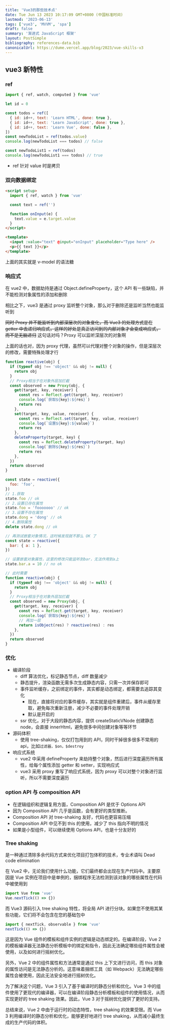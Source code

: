 ```yaml
---
title: 'Vue3的那些技术点'
date: Tue Jun 13 2023 10:17:09 GMT+0800 (中国标准时间)
lastmod: '2023-06-13'
tags: ['vue3', 'MVVM', 'spa']
draft: false
summary: '渐进式 JavaScript 框架'
layout: PostSimple
bibliography: references-data.bib
canonicalUrl: https://dume.vercel.app/blog/2023/vue-skills-v3
---
```


## vue3 新特性

### ref

```js
import { ref, watch, computed } from 'vue'

let id = 0

const todos = ref([
  { id: id++, text: 'Learn HTML', done: true },
  { id: id++, text: 'Learn JavaScript', done: true },
  { id: id++, text: 'Learn Vue', done: false },
])
const newTodoList = ref(todos.value)
console.log(newTodoList === todos) // false

const newTodoList1 = ref(todos)
console.log(newTodoList1 === todos) // true
```

- ref 针对 value 时是拷贝

### 双向数据绑定

```html
<script setup>
  import { ref, watch } from 'vue'

  const text = ref('')

  function onInput(e) {
    text.value = e.target.value
  }
</script>

<template>
  <input :value="text" @input="onInput" placeholder="Type here" />
  <p>{{ text }}</p>
</template>
```

上面的其实就是 v-model 的语法糖

### 响应式

在 vue2 中，数据劫持是通过 Object.defineProperty，这个 API 有一些缺陷，并不能检测对象属性的添加和删除

相比之下，vue3 是通过 proxy 监听整个对象，那么对于删除还是监听当然也能监听到

~~同时 Proxy 并不能监听到内部深层次的对象变化，而 Vue3 的处理方式是在 getter 中去递归响应式，这样的好处是真正访问到的内部对象才会变成响应式，而不是无脑递归~~ 这句话对吗？Proxy 可以监听深层次的对象啊

上面的话也对，因为 proxy 代理，虽然可以代理对整个对象的操作，但是深层次的修改，需要特殊处理才行

```js
function reactive(obj) {
  if (typeof obj !== 'object' && obj != null) {
    return obj
  }
  // Proxy相当于在对象外层加拦截
  const observed = new Proxy(obj, {
    get(target, key, receiver) {
      const res = Reflect.get(target, key, receiver)
      console.log(`获取${key}:${res}`)
      return res
    },
    set(target, key, value, receiver) {
      const res = Reflect.set(target, key, value, receiver)
      console.log(`设置${key}:${value}`)
      return res
    },
    deleteProperty(target, key) {
      const res = Reflect.deleteProperty(target, key)
      console.log(`删除${key}:${res}`)
      return res
    },
  })
  return observed
}

const state = reactive({
  foo: 'foo',
})
// 1.获取
state.foo // ok
// 2.设置已存在属性
state.foo = 'fooooooo' // ok
// 3.设置不存在属性
state.dong = 'dong' // ok
// 4.删除属性
delete state.dong // ok

// 再测试嵌套对象情况，这时候发现就不那么 OK 了
const state = reactive({
  bar: { a: 1 },
})

// 设置嵌套对象属性，这里的修改只能监听到bar，无法作用到a上
state.bar.a = 10 // no ok

// 此时需要
function reactive(obj) {
  if (typeof obj !== 'object' && obj != null) {
    return obj
  }
  // Proxy相当于在对象外层加拦截
  const observed = new Proxy(obj, {
    get(target, key, receiver) {
      const res = Reflect.get(target, key, receiver)
      console.log(`获取${key}:${res}`)
      // 再加一层
      return isObject(res) ? reactive(res) : res
    },
  })
  return observed
}
```

### 优化

- 编译阶段
  - diff 算法优化，标记静态节点，diff 数量减少
  - 静态提升，渲染函数无需多次生成静态内容，只需一次并保存即可
  - 事件监听缓存，之前绑定的事件，其实都是动态绑定，都需要去追踪其变化
    - 现在，直接将对应的事件缓存，其实就是组件重建后，事件从缓存里取，避免每次重新注册，减少不必要的事件处理开销
    - 默认是开启的
  - ssr 优化，对于大段的静态内容，提供 createStaticVNode 创建静态 node，会直接 innerHtml，避免很多中间创建对象等等环节
- 源码体积
  - 使用 tree-shaking，仅仅打包用到的 API，同时干掉很多很多不常用的 api，比如`过滤器，$on，$destroy`
- 响应式系统
  - vue2 中采用 defineProperty 来劫持整个对象，然后进行深度遍历所有属性，给每个属性添加 getter 和 setter，实现响应式
  - vue3 采用 proxy 重写了响应式系统，因为 proxy 可以对整个对象进行监听，所以不需要深度遍历

### option API 与 composition API

- 在逻辑组织和逻辑复用方面，Composition API 是优于 Options API
- 因为 Composition API 几乎是函数，会有更好的类型推断。
- Composition API 对 tree-shaking 友好，代码也更容易压缩
- Composition API 中见不到 this 的使用，减少了 this 指向不明的情况
- 如果是小型组件，可以继续使用 Options API，也是十分友好的

### Tree shaking

是一种通过清除多余代码方式来优化项目打包体积的技术，专业术语叫 Dead code elimination

在 Vue2 中，无论我们使用什么功能，它们最终都会出现在生产代码中。主要原因是 Vue 实例在项目中是单例的，捆绑程序无法检测到该对象的哪些属性在代码中被使用到

```js
import Vue from 'vue'
Vue.nextTick(() => {})
```

而 Vue3 源码引入 tree shaking 特性，将全局 API 进行分块。如果您不使用其某些功能，它们将不会包含在您的基础包中

```js
import { nextTick, observable } from 'vue'
nextTick(() => {})
```

这是因为 Vue 组件的模板和组件实例的逻辑是动态绑定的。在编译阶段，Vue 2 的模板编译器无法静态分析模板中的绑定和指令，因此无法确定哪些组件属性会被使用，以及如何进行摇树优化。

另外，Vue 2 中的组件属性和方法通常是通过 this 上下文进行访问，而 this 对象的属性访问是无法静态分析的。这意味着捆绑工具（如 Webpack）无法确定哪些属性会被使用，因此无法安全地进行摇树优化。

为了解决这个问题，Vue 3 引入了基于编译时的静态分析和优化。Vue 3 中的组件使用了更现代的编译器，可以在编译阶段静态分析模板和组件的使用情况，从而实现更好的 tree shaking 效果。因此，Vue 3 对于摇树优化提供了更好的支持。

总结来说，Vue 2 中由于运行时的动态特性，tree shaking 的效果受限。而 Vue 3 利用编译时的静态分析和优化，能够更好地进行 tree shaking，从而减小最终生成的生产代码的体积。
